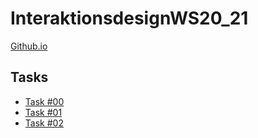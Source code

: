 # InteraktionsdesignWS20_21
[Github.io](https://plojo.github.io/InteraktionsdesignWS20_21/index.html)

## Tasks
* [Task #00](https://plojo.github.io/InteraktionsdesignWS20_21/Task00/)
* [Task #01](https://plojo.github.io/InteraktionsdesignWS20_21/Task01/)
* [Task #02](https://plojo.github.io/InteraktionsdesignWS20_21/Task02/)
